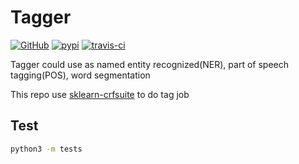 
# Tagger

[![GitHub](https://img.shields.io/github/license/mashape/apistatus.svg)](LICENSE)
[![pypi](https://img.shields.io/pypi/v/skcrf-tagger.svg)](https://pypi.python.org/pypi/skcrf-tagger)
[![travis-ci](https://travis-ci.org/infinity-future/skcrf-tagger.svg?branch=master)](https://travis-ci.org/infinity-future/skcrf-tagger/)

Tagger could use as named entity recognized(NER), part of speech tagging(POS), word segmentation

This repo use [sklearn-crfsuite](https://sklearn-crfsuite.readthedocs.io) to do tag job

## Test

```sh
python3 -m tests
```